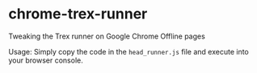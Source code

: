 # chrome-trex-runner
Tweaking the Trex runner on Google Chrome Offline pages

Usage:
Simply copy the code in the `head_runner.js` file and execute into your browser console.
